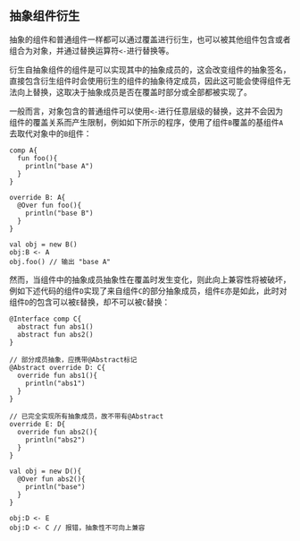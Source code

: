 ## 抽象组件衍生

抽象的组件和普通组件一样都可以通过覆盖进行衍生，也可以被其他组件包含或者组合为对象，并通过替换运算符`<-`进行替换等。

衍生自抽象组件的组件是可以实现其中的抽象成员的，这会改变组件的抽象签名，直接包含衍生组件时会使用衍生的组件的抽象待定成员，因此这可能会使得组件无法向上替换，这取决于抽象成员是否在覆盖时部分或全部都被实现了。

一般而言，对象包含的普通组件可以使用`<-`进行任意层级的替换，这并不会因为组件的覆盖关系而产生限制，例如如下所示的程序，使用了组件`B`覆盖的基组件`A`去取代对象中的`B`组件：

```ecs
comp A{
  fun foo(){
    println("base A")
  }
}

override B: A{
  @Over fun foo(){
    println("base B")
  }
}

val obj = new B()
obj:B <- A
obj.foo() // 输出 "base A"
```

然而，当组件中的抽象成员抽象性在覆盖时发生变化，则此向上兼容性将被破坏，例如下述代码的组件`D`实现了来自组件`C`的部分抽象成员，组件`E`亦是如此，此时对组件`D`的包含可以被`E`替换，却不可以被`C`替换：

```ecs
@Interface comp C{
  abstract fun abs1()
  abstract fun abs2()
}

// 部分成员抽象，应携带@Abstract标记
@Abstract override D: C{
  override fun abs1(){
    println("abs1")
  }
}

// 已完全实现所有抽象成员，故不带有@Abstract
override E: D{ 
  override fun abs2(){
    println("abs2")
  }
}

val obj = new D(){
  @Over fun abs2(){
    println("base")
  }
}

obj:D <- E
obj:D <- C // 报错，抽象性不可向上兼容
```
